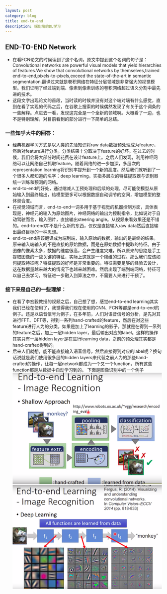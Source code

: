 ```yaml
---
layout: post
category: blog
title: end-to-end
description: 端到端的DL学习
---
```


## END-TO-END Network
- 在看FCN论文的时候读到了这个名词，原文中提到这个名词的句子是：Convolutional networks are powerful visual models that yield hierarchies of features.We show that convolutional networks by themselves,trained end-to-end,pixels-to-pixels,exceed the state-of-the-art in semantic segmentation.翻译过来就是卷积网络在特征分层领域是非常强大的视觉模型。我们证明了经过端到端、像素到像素训练的卷积网络超过语义分割中最先进的技术。
- 这段文字出现论文的首段，当时读的时候并没有对这个端对端有什么感觉，直到在看了实现的代码之后，在谷歌上搜索的时候偶然发现了有关于这个词条的一些解释。点进去一看，发现这完全是一个全新的领域啊。大概看了一边，也不是特别理解，对目前看到的部分进行一下简单的总结。
### 一些知乎大牛的回答：
- 经典机器学习方式是以人类的先验知识将raw data数据预处理成为feature，然后对feature进行分类。分类结果十分取决于feature的好坏。在过去的时候，我们会将大部分时间花费在设计feature上。之后人们发现，利用神经网络可以让网络自己抓取feature。随着网络的进一步加深，多层次的representation learning将识别率提升到一个新的高度。然后我们就听到了一个很多人都知道的名字：deep learning。实指多层次的特征提取器与识别器统一训练和预测的网络。 
- end-to-end的好处，通过缩减人工预处理和后续的处理，尽可能使模型从原始输入到最终输出，给模型更多可以根据数据自动调节的空间，增加模型的整体契合度。
- 在视觉领域而言，end-to-end一词多用于基于视觉的机器控制方面，具体表现是，神经元的输入为原始图片，神经网络的输出为控制指令，比如说对于自动驾驶而言，输入图片，直接输出steering angle。从视频来看效果还是不错的。end-to-end并不是什么新的东西，仅仅是直接输入raw data然后直接输出最终目标的一种思想。
- end-to-end应该翻译成为端到端，输入原始的数据，输出的是最终的结果。原来输入端输入的不是直接的原始数据，而是在原始数据中提取的特征。由于图像的像素太多，数据的维度很高，会产生维度灾难，所以原来的思路是手工提取图像的一些关键的特征，实际上这就是一个降维的过程。那么我们应该如何提取特征呢？特征提取的好坏是非常重要的。特征需要足够的经验去设计，这在数据量越来越大的情况下也越来越困难。然后出现了端到端网络，特征可以自己去学习，特征进一步融入到算法之中，不需要人来进行干预了。

### 接下来是自己的一些理解：
- 在看了李宏毅教授的视频之后，自己想了想，感觉end-to-end learning其实我们已经在使用了，我觉得我们现在使用的CNN、FCN等都是end-to-end的例子。还是以语音信号为例子，在多年前，人们对语音信号的分析，是先对其进行FFT、DFT等，得到一系列hand-crafted的feature，然后在对这些feature进行人为的分类。如果是加上了learning的影子，那就是在得到一系列的feature之后，加上一层hidden layer，最后输出对应的label。这样的操作其实只有一层hidden layer是在进行learning data，之前的预处理其实都是hand-crafted得到的。
- 后来人们就想，能不能直接输入语音信号，然后直接得到对应的label呢？换句话说就是我们使用很多层的hidden layers来代替之前人为的那些hand-crafted的操作，让每一层network都成为一个又一个function，所有这些function都是从数据中自动学习到的。 下面是图像识别中的一个例子
![](/downloads/shallowapproach.png)
![](/downloads/deeplearning.png)